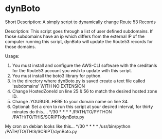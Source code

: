 # dynBoto
Short Description:
A simply script to dynamically change Route 53 Records

Description: 
This script goes through a list of user defined subdomains. If those subdomains have an ip which differs from the external IP
of the computer running this script, dynBoto will update the Route53 records for those domains.

Usage:
1) You must install and configure the AWS-CLI software with the creditanls for the Route53 account you wish to update with this script.
2) You must install the boto3 library for python.
3) In the directory where dynBoto.py is saved create a text file called 'subdomains' WITH NO EXTENSION
4) Change HostedZoneId on line 25 & 56 to match the desired hosted zone ID.
5) Change .YOURURL.HERE to your domain name on line 34. 
5) Optional: Set a cron to run this script at your desired interval, for thirty minutes do this....
*/30 * * * * /PATH/TO/PYTHON /PATH/TO/THIS/SCRIPT/dynBoto.py

My cron on debian looks like this...
*/30 * * * * /usr/bin/python /PATH/TO/THIS/SCRIPT/dynBoto.py
